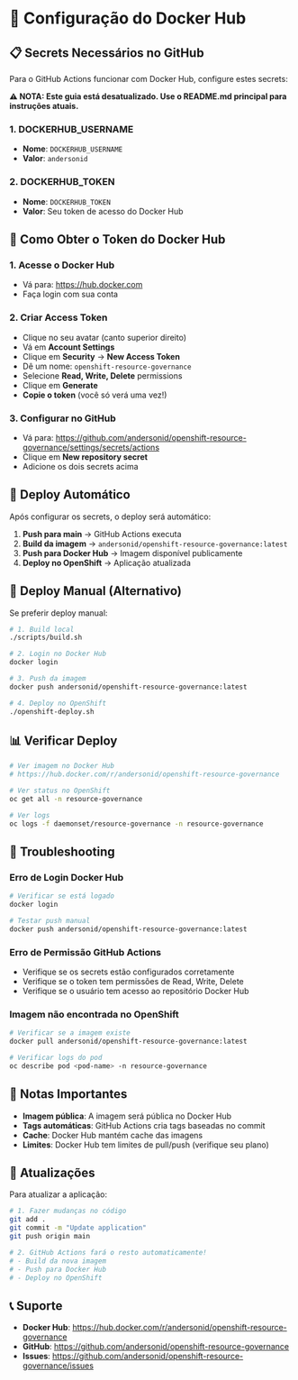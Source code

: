 # 🐳 Configuração do Docker Hub

## 📋 Secrets Necessários no GitHub

Para o GitHub Actions funcionar com Docker Hub, configure estes secrets:

**⚠️ NOTA: Este guia está desatualizado. Use o README.md principal para instruções atuais.**

### 1. **DOCKERHUB_USERNAME**
- **Nome**: `DOCKERHUB_USERNAME`
- **Valor**: `andersonid`

### 2. **DOCKERHUB_TOKEN**
- **Nome**: `DOCKERHUB_TOKEN`
- **Valor**: Seu token de acesso do Docker Hub

## 🔑 Como Obter o Token do Docker Hub

### 1. **Acesse o Docker Hub**
- Vá para: https://hub.docker.com
- Faça login com sua conta

### 2. **Criar Access Token**
- Clique no seu avatar (canto superior direito)
- Vá em **Account Settings**
- Clique em **Security** → **New Access Token**
- Dê um nome: `openshift-resource-governance`
- Selecione **Read, Write, Delete** permissions
- Clique em **Generate**
- **Copie o token** (você só verá uma vez!)

### 3. **Configurar no GitHub**
- Vá para: https://github.com/andersonid/openshift-resource-governance/settings/secrets/actions
- Clique em **New repository secret**
- Adicione os dois secrets acima

## 🚀 Deploy Automático

Após configurar os secrets, o deploy será automático:

1. **Push para main** → GitHub Actions executa
2. **Build da imagem** → `andersonid/openshift-resource-governance:latest`
3. **Push para Docker Hub** → Imagem disponível publicamente
4. **Deploy no OpenShift** → Aplicação atualizada

## 🔧 Deploy Manual (Alternativo)

Se preferir deploy manual:

```bash
# 1. Build local
./scripts/build.sh

# 2. Login no Docker Hub
docker login

# 3. Push da imagem
docker push andersonid/openshift-resource-governance:latest

# 4. Deploy no OpenShift
./openshift-deploy.sh
```

## 📊 Verificar Deploy

```bash
# Ver imagem no Docker Hub
# https://hub.docker.com/r/andersonid/openshift-resource-governance

# Ver status no OpenShift
oc get all -n resource-governance

# Ver logs
oc logs -f daemonset/resource-governance -n resource-governance
```

## 🐛 Troubleshooting

### Erro de Login Docker Hub
```bash
# Verificar se está logado
docker login

# Testar push manual
docker push andersonid/openshift-resource-governance:latest
```

### Erro de Permissão GitHub Actions
- Verifique se os secrets estão configurados corretamente
- Verifique se o token tem permissões de Read, Write, Delete
- Verifique se o usuário tem acesso ao repositório Docker Hub

### Imagem não encontrada no OpenShift
```bash
# Verificar se a imagem existe
docker pull andersonid/openshift-resource-governance:latest

# Verificar logs do pod
oc describe pod <pod-name> -n resource-governance
```

## 📝 Notas Importantes

- **Imagem pública**: A imagem será pública no Docker Hub
- **Tags automáticas**: GitHub Actions cria tags baseadas no commit
- **Cache**: Docker Hub mantém cache das imagens
- **Limites**: Docker Hub tem limites de pull/push (verifique seu plano)

## 🔄 Atualizações

Para atualizar a aplicação:

```bash
# 1. Fazer mudanças no código
git add .
git commit -m "Update application"
git push origin main

# 2. GitHub Actions fará o resto automaticamente!
# - Build da nova imagem
# - Push para Docker Hub
# - Deploy no OpenShift
```

## 📞 Suporte

- **Docker Hub**: https://hub.docker.com/r/andersonid/openshift-resource-governance
- **GitHub**: https://github.com/andersonid/openshift-resource-governance
- **Issues**: https://github.com/andersonid/openshift-resource-governance/issues
